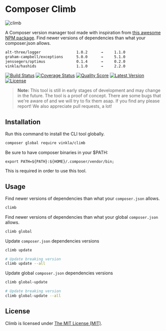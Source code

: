 # Composer Climb

![climb](https://cloud.githubusercontent.com/assets/499192/11169131/34667b2c-8baf-11e5-99d7-88c2e4cb0330.png)

A Composer version manager tool made with inspiration from [this awesome NPM package](https://www.npmjs.com/package/npm-check-updates). Find newer versions of dependencies than what your composer.json allows.

```bash
alt-three/logger                1.0.2      →     1.1.0
graham-campbell/exceptions      5.0.0      →     5.1.0
jenssegers/optimus              0.1.4      →     0.2.0
vinkla/hashids                  1.1.0      →     2.2.0
```

[![Build Status](https://img.shields.io/travis/vinkla/climb/master.svg?style=flat)](https://travis-ci.org/vinkla/climb)
[![Coverage Status](https://img.shields.io/scrutinizer/coverage/g/vinkla/climb.svg?style=flat)](https://scrutinizer-ci.com/g/vinkla/climb/code-structure)
[![Quality Score](https://img.shields.io/scrutinizer/g/vinkla/climb.svg?style=flat)](https://scrutinizer-ci.com/g/vinkla/climb)
[![Latest Version](https://img.shields.io/github/release/vinkla/climb.svg?style=flat)](https://github.com/vinkla/climb/releases)
[![License](https://img.shields.io/packagist/l/vinkla/climb.svg?style=flat)](https://packagist.org/packages/vinkla/climb)

> **Note:** This tool is still in early stages of development and may change in the future. The tool is a proof of concept. There are some bugs that we're aware of and we will try to fix them asap. If you find any please report! We also appreciate pull requests, a lot!

## Installation

Run this command to install the CLI tool globally.
```bash
composer global require vinkla/climb
```

Be sure to have composer binaries in your $PATH:
```
export PATH=${PATH}:${HOME}/.composer/vendor/bin;
```

This is required in order to use this tool.

## Usage

Find newer versions of dependencies than what your `composer.json` allows.
```bash
climb
```

Find newer versions of dependencies than what your global `composer.json` allows.
```bash
climb global
```

Update `composer.json` dependencies versions
```bash
climb update

# Update breaking version
climb update --all
```

Update global `composer.json` dependencies versions
```bash
climb global-update

# Update breaking version
climb global-update --all
```

## License

Climb is licensed under [The MIT License (MIT)](LICENSE).
